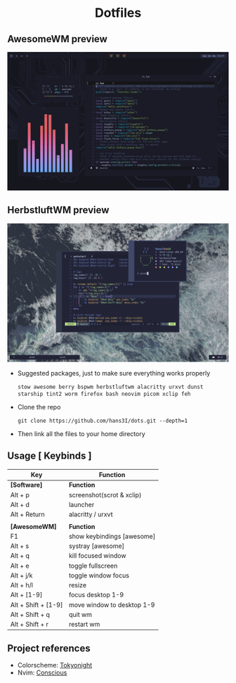 <h1 align="center">Dotfiles</h1>

## AwesomeWM preview
<p align="center">
  <img src="preview-awesome.png">
</p>

## HerbstluftWM preview
<p align="center">
  <img src="preview-herbstluft.png">
</p>

- Suggested packages, just to make sure everything works properly

    ```
    stow awesome berry bspwm herbstluftwm alacritty urxvt dunst starship tint2 worm firefox bash neovim picom xclip feh
    ```

</details>

- Clone the repo

  ```
  git clone https://github.com/hans3I/dots.git --depth=1
  ```

- Then link all the files to your home directory

</details>

## Usage [ Keybinds ] 
| Key                                  | Function                   |
| -----                                | -----                      |
| **[Software]**                       | **Function**               |
| Alt + p                              | screenshot(scrot & xclip)  |
| Alt + d                              | launcher                   |
| Alt + Return                         | alacritty / urxvt          |
|                                      |                            |
| **[AwesomeWM]**                      | **Function**               |
| F1                                   | show keybindings [awesome] |
| Alt + s                              | systray [awesome]          |
| Alt + q                              | kill focused window        |
| Alt + e                              | toggle fullscreen          |
| Alt + j/k                            | toggle window focus        |
| Alt + h/l                            | resize                     |
| Alt + [1-9]                          | focus desktop 1-9          |
| Alt + Shift + [1-9]                  | move window to desktop 1-9 |
| Alt + Shift + q                      | quit wm                    |
| Alt + Shift + r                      | restart wm                 |


## Project references
  - Colorscheme: [Tokyonight](https://github.com/folke/tokyonight.nvim)
  - Nvim: [Conscious](https://github.com/manas140/conscious)
